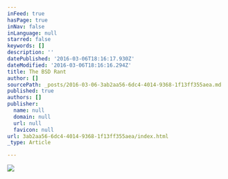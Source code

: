 ```yaml
---
inFeed: true
hasPage: true
inNav: false
inLanguage: null
starred: false
keywords: []
description: ''
datePublished: '2016-03-06T18:16:17.930Z'
dateModified: '2016-03-06T18:16:16.294Z'
title: The BSD Rant
author: []
sourcePath: _posts/2016-03-06-3ab2aa56-6dc4-4014-9368-1f13ff355aea.md
published: true
authors: []
publisher:
  name: null
  domain: null
  url: null
  favicon: null
url: 3ab2aa56-6dc4-4014-9368-1f13ff355aea/index.html
_type: Article

---
```

![](https://s3-us-west-2.amazonaws.com/the-grid-img/p/9538fcff89f730f66d633611f6962509c9e407c4.jpg)